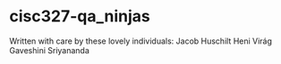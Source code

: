 # cisc327-qa_ninjas

Written with care by these lovely individuals:
Jacob Huschilt
Heni Virág
Gaveshini Sriyananda
